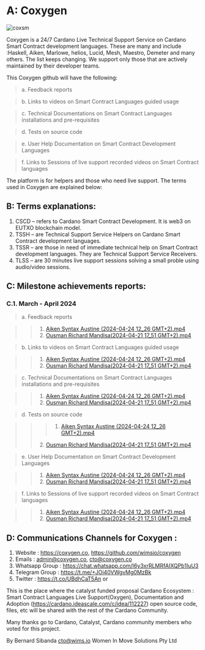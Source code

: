 # A: Coxygen
![coxsm](https://github.com/wimsio/coxygen/assets/44117539/1d66f9c5-8b1b-410f-bc30-121b1b43a33d)

Coxygen is a 24/7 Cardano Live Technical Support Service on Cardano Smart Contract development languages. These are many and include :Haskell, Aiken, Marlowe, helios, Lucid, Mesh, Maestro, Demeter and many others. The list keeps changing. We support only those that are actively maintained by their developer teams.

This Coxygen github will have the following:

> a. Feedback reports

> b. Links to videos on Smart Contract Languages guided usage

> c. Technical Documentations on Smart Contract Languages installations and pre-requisites

> d. Tests on source code

> e. User Help Documentation on Smart Contract Development Languages

> f. Links to Sessions of live support recorded videos on Smart Contract languages

The platform is for helpers and those who need live support. The terms used in Coxygen are explained below:

## B: Terms explanations:

1. CSCD – refers to Cardano Smart Contract Development. It is web3 on EUTXO blockchain model.
2. TSSH – are Technical Support Service Helpers on Cardano Smart Contract development languages.
3. TSSR – are those in need of immediate technical help on Smart Contract development languages. They are Technical Support Service Receivers.
4. TLSS – are 30 minutes live support sessions solving a small proble using audio/video sessions.

## C: Milestone achievements reports:

### C.1. March - April 2024

> a. Feedback reports

>> 1. <a href="https://coxygen.co/videos/Aiken-errors-resolved-Augustine-2024-04-19-13_03.mp4">Aiken Syntax Austine (2024-04-24 12_26 GMT+2).mp4</a>
>> 2. <a href="https://coxygen.co/videos/Ousman Richard Mandisa(2024-04-21 17_51 GMT+2).mp4">Ousman Richard Mandisa(2024-04-21 17_51 GMT+2).mp4</a>

> b. Links to videos on Smart Contract Languages guided usage

>> 1. <a href="https://coxygen.co/videos/Aiken-errors-resolved-Augustine-2024-04-19-13_03.mp4">Aiken Syntax Austine (2024-04-24 12_26 GMT+2).mp4</a>
>> 2. <a href="https://coxygen.co/videos/Ousman Richard Mandisa(2024-04-21 17_51 GMT+2).mp4">Ousman Richard Mandisa(2024-04-21 17_51 GMT+2).mp4</a>

> c. Technical Documentations on Smart Contract Languages installations and pre-requisites

>> 1. <a href="https://coxygen.co/videos/Aiken-errors-resolved-Augustine-2024-04-19-13_03.mp4">Aiken Syntax Austine (2024-04-24 12_26 GMT+2).mp4</a>
>> 2. <a href="https://coxygen.co/videos/Ousman Richard Mandisa(2024-04-21 17_51 GMT+2).mp4">Ousman Richard Mandisa(2024-04-21 17_51 GMT+2).mp4</a>

> d. Tests on source code

> >> 1. <a href="https://coxygen.co/videos/Aiken-errors-resolved-Augustine-2024-04-19-13_03.mp4">Aiken Syntax Austine (2024-04-24 12_26 GMT+2).mp4</a>
>> 2. <a href="https://coxygen.co/videos/Ousman Richard Mandisa(2024-04-21 17_51 GMT+2).mp4">Ousman Richard Mandisa(2024-04-21 17_51 GMT+2).mp4</a>

> e. User Help Documentation on Smart Contract Development Languages

>> 1. <a href="https://coxygen.co/videos/Aiken-errors-resolved-Augustine-2024-04-19-13_03.mp4">Aiken Syntax Austine (2024-04-24 12_26 GMT+2).mp4</a>
>> 2. <a href="https://coxygen.co/videos/Ousman Richard Mandisa(2024-04-21 17_51 GMT+2).mp4">Ousman Richard Mandisa(2024-04-21 17_51 GMT+2).mp4</a>

> f. Links to Sessions of live support recorded videos on Smart Contract languages

>> 1. <a href="https://coxygen.co/videos/Aiken-errors-resolved-Augustine-2024-04-19-13_03.mp4">Aiken Syntax Austine (2024-04-24 12_26 GMT+2).mp4</a>
>> 2. <a href="https://coxygen.co/videos/Ousman Richard Mandisa(2024-04-21 17_51 GMT+2).mp4">Ousman Richard Mandisa(2024-04-21 17_51 GMT+2).mp4</a>


## D: Communications Channels for Coxygen : 

1. Website : https://coxygen.co, https://github.com/wimsio/coxygen
2. Emails : admin@coxygen.co, cto@coxygen.co
3. Whatsapp Group : https://chat.whatsapp.com/I6y3xrRLMRfAIXQPb1IuU3
5. Telegram Group : https://t.me/+JOi40VWgvMg0MzBk
6. Twitter : https://t.co/UBdhCaT5An or 

This is the place where the catalyst funded proposal Cardano Ecosystem : Smart Contract Languages Live Support(Oxygen), Documentation and Adoption (https://cardano.ideascale.com/c/idea/112227) open source code, files, etc will be shared with the rest of the Cardano Community.

Many thanks go to Cardano, Catalyst, Cardano community members who voted for this project.

By Bernard Sibanda cto@wims.io Women In Move Solutions Pty Ltd 
